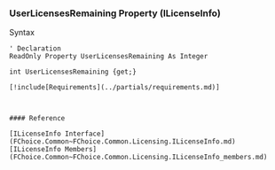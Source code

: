 ﻿### UserLicensesRemaining Property (ILicenseInfo)

Syntax

```vbnet
' Declaration
ReadOnly Property UserLicensesRemaining As Integer

int UserLicensesRemaining {get;}

[!include[Requirements](../partials/requirements.md)]



#### Reference

[ILicenseInfo Interface](FChoice.Common~FChoice.Common.Licensing.ILicenseInfo.md)  
[ILicenseInfo Members](FChoice.Common~FChoice.Common.Licensing.ILicenseInfo_members.md)